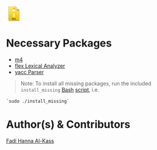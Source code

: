 <img src="interface/stl.png" alt="STL File Icon" height="42" width="42">



Necessary Packages
==================
* [m4](http://www.gnu.org/software/m4/)
* [flex Lexical Analyzer](https://www.gnu.org/software/flex/)
* [yacc Parser](http://en.wikipedia.org/wiki/Yacc)


> Note: To install all missing packages, run the included `install_missing` [Bash](http://www.gnu.org/software/bash) [script](http://en.wikipedia.org/wiki/Script_%28Unix%29), i.e.

	`sudo ./install_missing`

Author(s) & Contributors
========================
[Fadi Hanna Al-Kass](http://fadialkass.blogspot.com)
